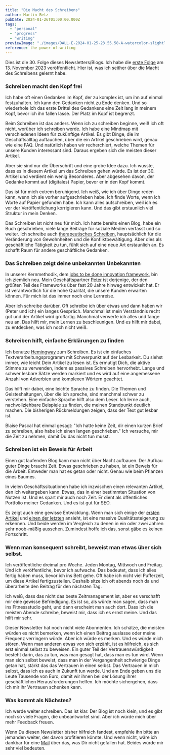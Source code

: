 ```yaml
---
title: "Die Macht des Schreibens"
author: Martin Betz
pubDate: 2024-01-26T01:00:00.000Z
tags:
  - "personal"
  - "progress"
  - "writing"
previewImage: "./images/DALL·E-2024-01-25-23.55.58-A-watercolor-slightly-geometric-styled-painting-depicting-a-man-in-his-thirties-wearing-a-hoodie-sitting-at-his-desk-at-night-writing-a-newsletter-.png"
reference: the-power-of-writing
---
```


Dies ist die 30. Folge dieses Newsletters/Blogs. Ich habe die [erste Folge](/blog/wo-soll-man-anfangen-wenn-das-geschaeft-nicht-laeuft/) am 13. November 2023 veröffentlicht. Hier ist, was ich seither über die Macht des Schreibens gelernt habe.

### Schreiben macht den Kopf frei

Ich habe oft einen Gedanken im Kopf, der zu komplex ist, um ihn auf einmal festzuhalten. Ich kann den Gedanken nicht zu Ende denken. Und so wiederhole ich das erste Drittel des Gedankens eine Zeit lang in meinem Kopf, bevor ich ihn fallen lasse. Der Platz im Kopf ist begrenzt.

Beim Schreiben ist das anders. Wenn ich zu schreiben beginne, weiß ich oft nicht, worüber ich schreiben werde. Ich habe eine Mindmap mit verschiedenen Ideen für zukünftige Artikel. Es gibt Dinge, die im Geschäftsalltag auftauchen, über die ein Artikel geschrieben wird, genau wie eine FAQ. Und natürlich haben wir recherchiert, welche Themen für unsere Kunden interessant sind. Daraus ergeben sich die meisten dieser Artikel.

Aber sie sind nur die Überschrift und eine grobe Idee dazu. Ich wusste, dass es in diesem Artikel um das Schreiben gehen würde. Es ist der 30. Artikel und verdient ein wenig Besonderes. Aber abgesehen davon, der Gedanke kommt auf (digitales) Papier, bevor er in den Kopf kommt.

Das ist für mich extrem beruhigend. Ich weiß, wie ich über Dinge reden kann, wenn ich sie vorher aufgeschrieben habe. Ich finde Worte, wenn ich Worte auf Papier gefunden habe. Ich kann alles aufschreiben, weil ich es vor der Veröffentlichung korrigieren kann. Und das gibt erstaunlich viel Struktur in mein Denken.

Das Schreiben ist nicht neu für mich. Ich hatte bereits einen Blog, habe ein Buch geschrieben, viele lange Beiträge für soziale Medien verfasst und so weiter. Ich schreibe auch [therapeutisches Schreiben](https://www.youtube.com/watch?v=wAZn9dF3XTo&ab_channel=AndrewHuberman), hauptsächlich für die Veränderung von Gewohnheiten und die Konfliktbewältigung. Aber dies als geschäftliche Tätigkeit zu tun, fühlt sich auf eine neue Art erstaunlich an. Es schafft Raum für andere geschäftliche Gedanken.

### Das Schreiben zeigt deine unbekannten Unbekannten

In unserer Kernmethodik, dem [jobs to be done innovation framework](/blog/understanding-the-jobs-to-be-done-perspective/), bin ich ziemlich neu. Mein Geschäftspartner [Peter](https://www.linkedin.com/in/peterrochel/) ist derjenige, der den größten Teil des Frameworks über fast 20 Jahre hinweg entwickelt hat. Er ist verantwortlich für die hohe Qualität, die unsere Kunden erwarten können. Für mich ist das immer noch eine Lernreise.

Aber ich schreibe darüber. Oft schreibe ich über etwas und dann haben wir (Peter und ich) ein langes Gespräch. Manchmal ist mein Verständnis recht gut und der Artikel wird großartig. Manchmal verwerfe ich alles und fange neu an. Das hilft mir, mein Lernen zu beschleunigen. Und es hilft mir dabei, zu entdecken, was ich noch nicht weiß.

### Schreiben hilft, einfache Erklärungen zu finden

Ich benutze [Hemingway](https://hemingwayapp.com/) zum Schreiben. Es ist ein einfaches Textverarbeitungsprogramm mit Schwerpunkt auf der Lesbarkeit. Du siehst immer, wie leicht Dein Artikel zu lesen ist. Es ermutigt Dich, die aktive Stimme zu verwenden, indem es passives Schreiben hervorhebt. Lange und schwer lesbare Sätze werden markiert und es wird auf eine angemessene Anzahl von Adverbien und komplexen Wörtern geachtet.

Das hilft mir dabei, eine leichte Sprache zu finden. Die Themen und Geisteshaltungen, über die ich spreche, sind manchmal schwer zu verstehen. Eine einfache Sprache hilft also dem Leser. Ich lerne auch, nachvollziehbare Beispiele zu finden, die meinen Standpunkt deutlich machen. Die bisherigen Rückmeldungen zeigen, dass der Text gut lesbar ist.

Blaise Pascal hat einmal gesagt: "Ich hatte keine Zeit, dir einen kurzen Brief zu schreiben, also habe ich einen langen geschrieben." Ich versuche, mir die Zeit zu nehmen, damit Du das nicht tun musst.

### Schreiben ist ein Beweis für Arbeit

Einen gut laufenden Blog kann man nicht über Nacht aufbauen. Der Aufbau guter Dinge braucht Zeit. Etwas geschrieben zu haben, ist ein Beweis für die Arbeit. Entweder man hat es getan oder nicht. Genau wie beim Pflanzen eines Baumes.

In vielen Geschäftssituationen habe ich inzwischen einen relevanten Artikel, den ich weitergeben kann. Etwas, das in einer bestimmten Situation von Nutzen ist. Und es spart mir auch noch Zeit. Er dient als öffentliches Portfolio meiner Gedanken. Und es ist gut für SEO.

Es zeigt auch eine gewisse Entwicklung. Wenn man sich einige der [ersten Artikel](/blog/warum-entscheiden-Leute-wie-sie-es-tun/) und [einen der letzten](/blog/wie-vermeiden-Kunden-versuchen-die-preise-nach-unten-zu-verhandeln/) ansieht, ist eine massive Qualitätssteigerung zu erkennen. Und beide werden im Vergleich zu denen in ein oder zwei Jahren sehr noob-mäßig aussehen. Zumindest hoffe ich das, sonst gäbe es keinen Fortschritt.

### Wenn man konsequent schreibt, beweist man etwas über sich selbst.

Ich veröffentliche dreimal pro Woche. Jeden Montag, Mittwoch und Freitag. Und ich veröffentliche, bevor ich aufwache. Das bedeutet, dass ich alles fertig haben muss, bevor ich ins Bett gehe. Oft habe ich nicht viel Pufferzeit, um diese Artikel fertigzustellen. Deshalb sitze ich oft abends noch da und überarbeite den Beitrag für den nächsten Tag.

Ich weiß, dass das nicht das beste Zeitmanagement ist, aber es verschafft mir eine gewisse Befriedigung. Es ist so, als würde man sagen, dass man ins Fitnessstudio geht, und dann erscheint man auch dort. Dass ich die meisten Abende schreibe, beweist mir, dass ich es ernst meine. Und das hilft mir sehr.

Dieser Newsletter hat noch nicht viele Abonnenten. Ich schätze, die meisten würden es nicht bemerken, wenn ich einen Beitrag auslasse oder meine Frequenz verringern würde. Aber ich würde es merken. Und es würde mich stören. Wenn man anderen etwas von sich erzählt, ist es hilfreich, es sich erst einmal selbst zu beweisen. Ein guter Teil der Vertrauenswürdigkeit besteht darin, das zu tun, was man gesagt hat, dass man es tun wird. Wenn man sich selbst beweist, dass man in der Vergangenheit schwierige Dinge getan hat, stärkt das das Vertrauen in einen selbst. Das Vertrauen in mich selbst, dass ich es auch in Zukunft tun werde. Und am Ende geben uns die Leute Tausende von Euro, damit wir ihnen bei der Lösung ihrer geschäftlichen Herausforderungen helfen. Ich möchte sichergehen, dass ich mir ihr Vertrauen schenken kann.

### Was kommt als Nächstes?

Ich werde weiter schreiben. Das ist klar. Der Blog ist noch klein, und es gibt noch so viele Fragen, die unbeantwortet sind. Aber ich würde mich über mehr Feedback freuen.

Wenn Du diesen Newsletter bisher hilfreich fandest, empfehle ihn bitte an jemanden weiter, der davon profitieren könnte. Und wenn nicht, wäre ich dankbar für eine [Mail](mailto:newsletter@utxo.solutions) über das, was Dir nicht gefallen hat. Beides würde mir sehr viel bedeuten.